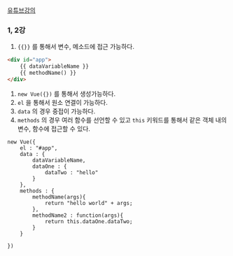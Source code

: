 [유튜브강의](https://www.youtube.com/watch?v=bxxZmYUpg6M)

### 1, 2강

1. `{{}}` 를 통해서 변수, 메소드에 접근 가능하다.

```html
<div id="app">
    {{ dataVariableName }}
    {{ methodName() }}
</div>
```

1. `new Vue({})` 를 통해서 생성가능하다.
2. `el` 을 통해서 원소 연결이 가능하다.
3. `data` 의 경우 중접이 가능하다.
4. `methods` 의 경우 여러 함수를 선언할 수 있고 `this` 키워드를 통해서 같은 객체 내의 변수, 함수에 접근할 수 있다.

```vue
new Vue({
	el : "#app",
	data : {
		dataVariableName,
		dataOne : {
			dataTwo : "hello"
		}
	},
	methods : {
		methodName(args){
			return "hello world" + args;
		},
		methodName2 : function(args){
			return this.dataOne.dataTwo;
		}
	}
	
})
```

